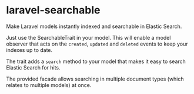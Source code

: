 laravel-searchable
==================

Make Laravel models instantly indexed and searchable in Elastic Search.

Just use the SearchableTrait in your model. This will enable a model observer that acts on the `created`, `updated` and `deleted` events to keep your indexes up to date.

The trait adds a `search` method to your model that makes it easy to search Elastic Search for hits.

The provided facade allows searching in multiple document types (which relates to multiple models) at once.
